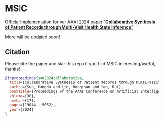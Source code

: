 # MSIC
Official implementation for our AAAI 2024 paper ["**Collaborative Synthesis of Patient Records through Multi-Visit Health State Inference**"](https://ojs.aaai.org/index.php/AAAI/article/view/29871)

More will be updated soon!


## Citation
Please cite the paper and star this repo if you find MSIC interesting/useful, thanks!
```bibtex
@inproceedings{sun2024collaborative,
  title={Collaborative Synthesis of Patient Records through Multi-Visit Health State Inference},
  author={Sun, Hongda and Lin, Hongzhan and Yan, Rui},
  booktitle={Proceedings of the AAAI Conference on Artificial Intelligence},
  volume={38},
  number={17},
  pages={19044--19052},
  year={2024}
}
```
